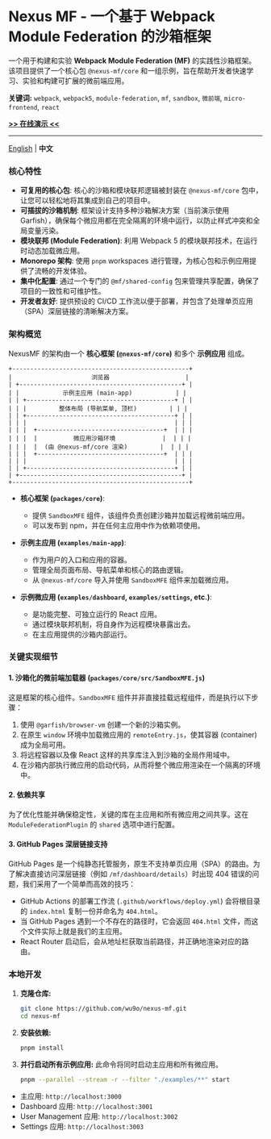 # Nexus MF - 一个基于 Webpack Module Federation 的沙箱框架

一个用于构建和实验 **Webpack Module Federation (MF)** 的实践性沙箱框架。该项目提供了一个核心包 `@nexus-mf/core` 和一组示例，旨在帮助开发者快速学习、实验和构建可扩展的微前端应用。

**关键词:** `webpack`, `webpack5`, `module-federation`, `mf`, `sandbox`, `微前端`, `micro-frontend`, `react`

**[>> 在线演示 <<](https://wu9o.github.io/nexus-mf/)**

---

[English](./README.md) | **中文**

### 核心特性

- **可复用的核心包**: 核心的沙箱和模块联邦逻辑被封装在 `@nexus-mf/core` 包中，让您可以轻松地将其集成到自己的项目中。
- **可插拔的沙箱机制**: 框架设计支持多种沙箱解决方案（当前演示使用 Garfish），确保每个微应用都在完全隔离的环境中运行，以防止样式冲突和全局变量污染。
- **模块联邦 (Module Federation)**: 利用 Webpack 5 的模块联邦技术，在运行时动态加载微应用。
- **Monorepo 架构**: 使用 `pnpm` workspaces 进行管理，为核心包和示例应用提供了流畅的开发体验。
- **集中化配置**: 通过一个专门的 `@mf/shared-config` 包来管理共享配置，确保了项目的一致性和可维护性。
- **开发者友好**: 提供预设的 CI/CD 工作流以便于部署，并包含了处理单页应用（SPA）深层链接的清晰解决方案。

### 架构概览

NexusMF 的架构由一个 **核心框架 (`@nexus-mf/core`)** 和多个 **示例应用** 组成。

```
+-------------------------------------------------+
|                      浏览器                     |
| +---------------------------------------------+ |
| |            示例主应用 (main-app)            | |
| | +-----------------------------------------+ | |
| | |         整体布局 (导航菜单, 顶栏)         | | |
| | +-----------------------------------------+ | |
| | |                                         | | |
| | |  +-----------------------------------+  | | |
| | |  |          微应用沙箱环境             |  | | |
| | |  |  (由 @nexus-mf/core 渲染)         |  | | |
| | |  +-----------------------------------+  | | |
| | |                                         | | |
| | +-----------------------------------------+ | |
| +---------------------------------------------+ |
+-------------------------------------------------+
```

- **核心框架 (`packages/core`)**:
  - 提供 `SandboxMFE` 组件，该组件负责创建沙箱并加载远程微前端应用。
  - 可以发布到 npm，并在任何主应用中作为依赖项使用。

- **示例主应用 (`examples/main-app`)**:
  - 作为用户的入口和应用的容器。
  - 管理全局页面布局、导航菜单和核心的路由逻辑。
  - 从 `@nexus-mf/core` 导入并使用 `SandboxMFE` 组件来加载微应用。

- **示例微应用 (`examples/dashboard`, `examples/settings`, etc.)**:
  - 是功能完整、可独立运行的 React 应用。
  - 通过模块联邦机制，将自身作为远程模块暴露出去。
  - 在主应用提供的沙箱内部运行。

### 关键实现细节

#### 1. 沙箱化的微前端加载器 (`packages/core/src/SandboxMFE.js`)

这是框架的核心组件。`SandboxMFE` 组件并非直接挂载远程组件，而是执行以下步骤：
1. 使用 `@garfish/browser-vm` 创建一个新的沙箱实例。
2. 在原生 `window` 环境中加载微应用的 `remoteEntry.js`，使其容器 (container) 成为全局可用。
3. 将远程容器以及像 React 这样的共享库注入到沙箱的全局作用域中。
4. 在沙箱内部执行微应用的启动代码，从而将整个微应用渲染在一个隔离的环境中。

#### 2. 依赖共享

为了优化性能并确保稳定性，关键的库在主应用和所有微应用之间共享。这在 `ModuleFederationPlugin` 的 `shared` 选项中进行配置。

#### 3. GitHub Pages 深层链接支持

GitHub Pages 是一个纯静态托管服务，原生不支持单页应用（SPA）的路由。为了解决直接访问深层链接（例如 `/mf/dashboard/details`）时出现 404 错误的问题，我们采用了一个简单而高效的技巧：
- GitHub Actions 的部署工作流 (`.github/workflows/deploy.yml`) 会将根目录的 `index.html` 复制一份并命名为 `404.html`。
- 当 GitHub Pages 遇到一个不存在的路径时，它会返回 `404.html` 文件，而这个文件实际上就是我们的主应用。
- React Router 启动后，会从地址栏获取当前路径，并正确地渲染对应的路由。

### 本地开发

1.  **克隆仓库:**
    ```bash
    git clone https://github.com/wu9o/nexus-mf.git
    cd nexus-mf
    ```

2.  **安装依赖:**
    ```bash
    pnpm install
    ```

3.  **并行启动所有示例应用:**
    此命令将同时启动主应用和所有微应用。
    ```bash
    pnpm --parallel --stream -r --filter "./examples/**" start
    ```

- 主应用: `http://localhost:3000`
- Dashboard 应用: `http://localhost:3001`
- User Management 应用: `http://localhost:3002`
- Settings 应用: `http://localhost:3003`
